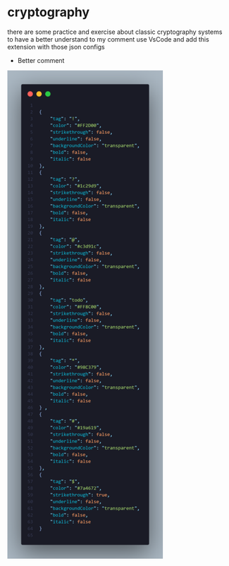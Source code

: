 # cryptography
there are some practice and exercise about classic cryptography systems 
to have a better understand to my comment use VsCode and add this extension with those json configs
<ul>
 <li>Better comment </li>
</ul>
<img src="./jsonOfBetterComment.png" style="width:70%; position:center;"> 
